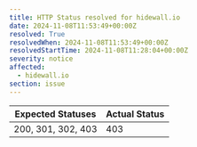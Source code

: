 ```yaml
---
title: HTTP Status resolved for hidewall.io
date: 2024-11-08T11:53:49+00:00Z
resolved: True
resolvedWhen: 2024-11-08T11:53:49+00:00Z
resolvedStartTime: 2024-11-08T11:28:04+00:00Z
severity: notice
affected:
  - hidewall.io
section: issue
---
```


| Expected Statuses | Actual Status  |
|-------------------|----------------|
| 200, 301, 302, 403 | 403 |
